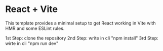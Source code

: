 # React + Vite

This template provides a minimal setup to get React working in Vite with HMR and some ESLint rules.

1st Step: clone the repository
2nd Step: write in cli "npm install"
3rd Step: wirte in cli "npm run dev"
